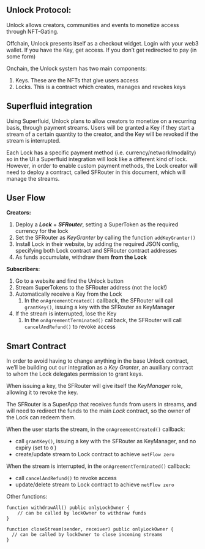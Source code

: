 ## Unlock Protocol:
Unlock allows creators, communities and events to monetize access through NFT-Gating.

Offchain, Unlock presents itself as a checkout widget. Login with your web3 wallet. If you have the Key, get access. If you don’t get redirected to pay (in some form)

Onchain, the Unlock system has two main components:

1. Keys. These are the NFTs that give users access
2. Locks. This is a contract which creates, manages and revokes keys

## Superfluid integration

Using Superfluid, Unlock plans to allow creators to monetize on a recurring basis, through payment streams. Users will be granted a Key if they start a stream of a certain quantity to the creator, and the Key will be revoked if the stream is interrupted. 

Each Lock has a specific payment method (i.e. currency/network/modality) so in the UI a Superfluid integration will look like a different kind of lock. However, in order to enable custom payment methods, the Lock creator will need to deploy a contract, called SFRouter in this document, which will manage the streams.


## User Flow

**Creators:**

1. Deploy a ***Lock*** + ***SFRouter***, setting a SuperToken as the required currency for the lock
2. Set the SFRouter as *KeyGranter* by calling the function `addKeyGranter()` 
3. Install Lock in their website, by adding the required JSON config, specifying both Lock contract and SFRouter contract addresses
4. As funds accumulate, withdraw them **from the Lock** 

**Subscribers:**

1. Go to a website and find the Unlock button
2. Stream SuperTokens to the SFRouter address (not the lock!) 
3. Automatically receive a Key from the Lock 
    1. In the `onAgreementCreated()` callback, the SFRouter will call `grantKey()`, issuing a key with the SFRouter as KeyManager
4. If the stream is interrupted, lose the Key
    1. In the `onAgreementTerminated()` callback, the SFRouter will call `cancelAndRefund()` to revoke access


## Smart Contract

In order to avoid having to change anything in the base Unlock contract, we’ll be building out our integration as a *Key Granter*, an auxiliary contract to whom the Lock delegates permission to grant keys.

When issuing a key, the SFRouter will give itself the *KeyManager* role, allowing it to revoke the key. 

The SFRouter is a SuperApp that receives funds from users in streams, and will need to redirect the funds to the main *Lock* contract, so the owner of the Lock can redeem them. 

When the user starts the stream, in the `onAgreementCreated()` callback:

- call `grantKey()`, issuing a key with the SFRouter as KeyManager, and no expiry (set to `0` )
- create/update stream to Lock contract to achieve `netFlow zero`

When the stream is interrupted, in the `onAgreementTerminated()` callback:

- call `cancelAndRefund()` to revoke access
- update/delete stream to Lock contract to achieve `netFlow zero`

Other functions:

```solidity
function withdrawAll() public onlyLockOwner {
	// can be called by lockOwner to withdraw funds
}

function closeStream(sender, receiver) public onlyLockOwner {
  // can be called by lockOwner to close incoming streams
}
```
